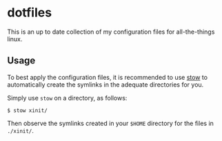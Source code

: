 # dotfiles
This is an up to date collection of my configuration files for all-the-things
linux.

## Usage
To best apply the configuration files, it is recommended to
use [stow](https://www.gnu.org/software/stow/manual/stow.html) to automatically
create the symlinks in the adequate directories for you.

Simply use `stow` on a directory, as follows:
```
$ stow xinit/
```
Then observe the symlinks created in your `$HOME` directory for the files in
`./xinit/`.
